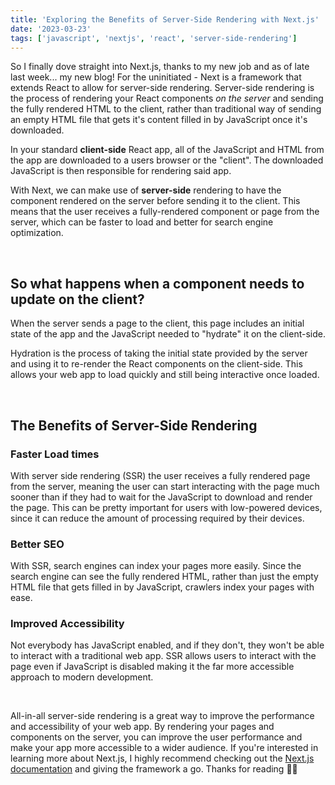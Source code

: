 ```yaml
---
title: 'Exploring the Benefits of Server-Side Rendering with Next.js'
date: '2023-03-23'
tags: ['javascript', 'nextjs', 'react', 'server-side-rendering']
---
```


So I finally dove straight into Next.js, thanks to my new job and as of late last week... my new blog! For the uninitiated - Next is a framework that extends React to allow for server-side rendering. Server-side rendering is the process of rendering your React components _on the server_ and sending the fully rendered HTML to the client, rather than traditional way of sending an empty HTML file that gets it's content filled in by JavaScript once it's downloaded.

In your standard <b>client-side</b> React app, all of the JavaScript and HTML from the app are downloaded to a users browser or the "client". The downloaded JavaScript is then responsible for rendering said app.

With Next, we can make use of <b>server-side</b> rendering to have the component rendered on the server before sending it to the client. This means that the user receives a fully-rendered component or page from the server, which can be faster to load and better for search engine optimization.

</br>

## So what happens when a component needs to update on the client? 
When the server sends a page to the client, this page includes an initial state of the app and the JavaScript needed to "hydrate" it on the client-side.

Hydration is the process of taking the initial state provided by the server and using it to re-render the React components on the client-side. This allows your web app to load quickly and still being interactive once loaded.

</br>

## The Benefits of Server-Side Rendering


### Faster Load times

With server side rendering (SSR) the user receives a fully rendered page from the server, meaning the user can start interacting with the page much sooner than if they had to wait for the JavaScript to download and render the page. This can be pretty important for users with low-powered devices, since it can reduce the amount of processing required by their devices.

### Better SEO

With SSR, search engines can index your pages more easily. Since the search engine can see the fully rendered HTML, rather than just the empty HTML file that gets filled in by JavaScript, crawlers index your pages with ease.

### Improved Accessibility

Not everybody has JavaScript enabled, and if they don't, they won't be able to interact with a traditional web app. SSR allows users to interact with the page even if JavaScript is disabled making it the far more accessible approach to modern development.

</br>

All-in-all server-side rendering is a great way to improve the performance and accessibility of your web app. By rendering your pages and components on the server, you can improve the user performance and make your app more accessible to a wider audience. If you're interested in learning more about Next.js, I highly recommend checking out the [Next.js documentation](https://nextjs.org/docs/getting-started) and giving the framework a go. Thanks for reading ✌🏼




